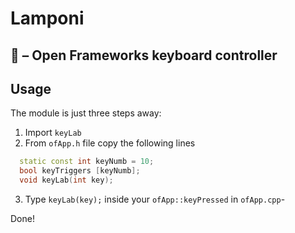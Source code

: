# Lamponi
🎏 – Open Frameworks keyboard controller
------------------------------------------------

## Usage 
The module is just three steps away:   

1. Import `keyLab` 
2. From `ofApp.h` file copy the following lines
  
```c++
  static const int keyNumb = 10;		
  bool keyTriggers [keyNumb];
  void keyLab(int key);
```
3. Type `keyLab(key);` inside your `ofApp::keyPressed` in `ofApp.cpp`-

Done!
